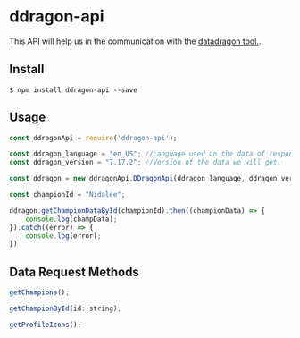 # ddragon-api

This API will help us in the communication with the [datadragon tool.](http://ddragon.leagueoflegends.com/tool/).

## Install
```
$ npm install ddragon-api --save
```


## Usage
```javascript
const ddragonApi = require('ddragon-api');

const ddragon_language = "en_US"; //Language used on the data of responses.
const ddragon_version = "7.17.2"; //Version of the data we will get.

const ddragon = new ddragonApi.DDragonApi(ddragon_language, ddragon_version);

const championId = "Nidalee";

ddragon.getChampionDataById(championId).then((championData) => {
    console.log(champData);
}).catch((error) => {
    console.log(error);
})
```
## Data Request Methods

```javascript
getChampions();

getChampionById(id: string);

getProfileIcons();
```